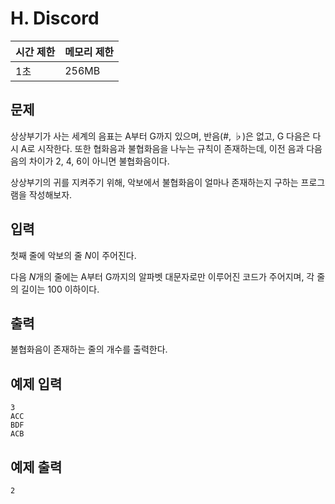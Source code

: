 # H. Discord

| 시간 제한 | 메모리 제한 |
| --- | --- |
| 1초 | 256MB |

## 문제

상상부기가 사는 세계의 음표는 A부터 G까지 있으며, 반음(#, ♭)은 없고, G 다음은 다시 A로 시작한다. 또한 협화음과 불협화음을 나누는 규칙이 존재하는데, 이전 음과 다음 음의 차이가 2, 4, 6이 아니면 불협화음이다.

상상부기의 귀를 지켜주기 위해, 악보에서 불협화음이 얼마나 존재하는지 구하는 프로그램을 작성해보자.

## 입력

첫째 줄에 악보의 줄 $N$이 주어진다.

다음 $N$개의 줄에는 A부터 G까지의 알파벳 대문자로만 이루어진 코드가 주어지며, 각 줄의 길이는 100 이하이다.

## 출력

불협화음이 존재하는 줄의 개수를 출력한다.

## 예제 입력

```
3
ACC
BDF
ACB
```

## 예제 출력

```
2
```
